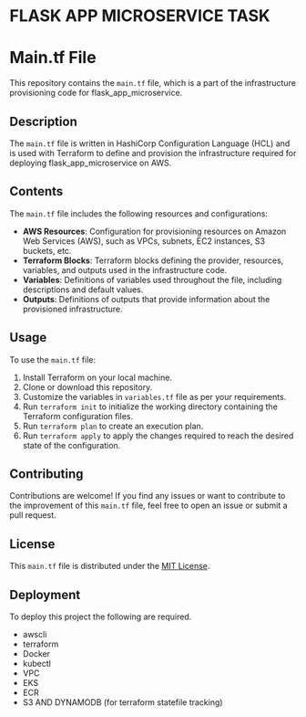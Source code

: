 # FLASK APP MICROSERVICE TASK

# Main.tf File

This repository contains the `main.tf` file, which is a part of the infrastructure provisioning code for flask_app_microservice.

## Description

The `main.tf` file is written in HashiCorp Configuration Language (HCL) and is used with Terraform to define and provision the infrastructure required for deploying flask_app_microservice on AWS.

## Contents

The `main.tf` file includes the following resources and configurations:

- **AWS Resources**: Configuration for provisioning resources on Amazon Web Services (AWS), such as VPCs, subnets, EC2 instances, S3 buckets, etc.
- **Terraform Blocks**: Terraform blocks defining the provider, resources, variables, and outputs used in the infrastructure code.
- **Variables**: Definitions of variables used throughout the file, including descriptions and default values.
- **Outputs**: Definitions of outputs that provide information about the provisioned infrastructure.

## Usage

To use the `main.tf` file:

1. Install Terraform on your local machine.
2. Clone or download this repository.
3. Customize the variables in `variables.tf` file as per your requirements.
4. Run `terraform init` to initialize the working directory containing the Terraform configuration files.
5. Run `terraform plan` to create an execution plan.
6. Run `terraform apply` to apply the changes required to reach the desired state of the configuration.

## Contributing

Contributions are welcome! If you find any issues or want to contribute to the improvement of this `main.tf` file, feel free to open an issue or submit a pull request.

## License

This `main.tf` file is distributed under the [MIT License](LICENSE).


## Deployment

To deploy this project the following are required.

- awscli
- terraform
- Docker
- kubectl
- VPC
- EKS
- ECR
- S3 AND DYNAMODB (for terraform statefile tracking)


